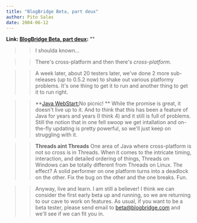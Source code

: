 ```yaml
---
title: "BlogBridge Beta, part deux"
author: Pito Salas
date: 2004-06-12
---
```


**Link: [BlogBridge Beta, part deux](None):** ""


>>

>> I shoulda known…

>>

>> There's cross-platform and then there's _cross-platform._

>>

>> A week later, about 20 testers later, we've done 2 more sub-releases (up to
0.5.2 now) to shake out various platformy problems. It's one thing to get it
to run and another thing to get it to run right.

>>

>> **[Java
WebStart:](<http://java.sun.com/products/javawebstart/1.2/docs/developersguide.html#website>)No
picnic! ** While the promise is great, it doesn't live up to it. And to think
that this has been a feature of Java for years and years (I think 4) and it
still is full of problems. Still the notion that in one fell swoop we get
intallation and on-the-fly updating is pretty powerful, so we'll just keep on
struggling with it.

>>

>> **Threads aint Threads** One area of Java where cross-platform is not so
cross is in Threads. When it comes to the intricate timing, interaction, and
detailed ordering of things, Threads on Windows can be totally different from
Threads on Linux. The effect? A solid performer on one platform turns into a
deadlock on the other. Fix the bug on the other and the one breaks. Fun.

>>

>> Anyway, live and learn. I am still a believer! I think we can consider the
first early beta up and running, so we are returning to our cave to work on
features. As usual, if you want to be a beta tester, please send email to
beta@blogbridge.com and we'll see if we can fit you in.


